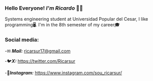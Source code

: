 ### Hello Everyone! ***I'm Ricardo*** 👋😎



Systems engineering student at Universidad Popular del Cesar, I like programming🖥. I'm in the 8th semester of my career🎓

### Social media: 
-✉ ***Mail:*** ricarsur17@gmail.com

-🐦***X:*** https://twitter.com/Ricarsur

-📸***Instagram:*** https://www.instagram.com/sou_ricarsur/

